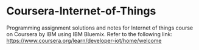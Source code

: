 # Coursera-Internet-of-Things
Programming assignment solutions and notes for Internet of things course on Coursera by IBM using IBM Bluemix.
Refer to the following link: https://www.coursera.org/learn/developer-iot/home/welcome
